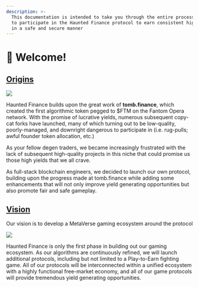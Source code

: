 ```yaml
---
description: >-
  This documentation is intended to take you through the entire process of how
  to participate in the Haunted Finance protocol to earn consistent high yields
  in a safe and secure manner
---
```


# 👻 Welcome!

## [Origins](./#origins)

![](<.gitbook/assets/02-Halloween-Pack\_Presentation-02 (1).jpg>)

Haunted Finance builds upon the great work of **tomb.finance**, which created the first algorithmic token pegged to $FTM on the Fantom Opera network. With the promise of lucrative yields, numerous subsequent copy-cat forks have launched, many of which turning out to be low-quality, poorly-managed, and downright dangerous to participate in (i.e. rug-pulls; awful founder token allocation, etc.)

As your fellow degen traders, we became increasingly frustrated with the lack of subsequent high-quality projects in this niche that could promise us those high yields that we all crave.

As full-stack blockchain engineers, we decided to launch our own protocol, building upon the progress made at tomb.finance while adding some enhancements that will not only improve yield generating opportunities but also promote fair and safe gameplay.

## [Vision](./#vision)

Our vision is to develop a MetaVerse gaming ecosystem around the protocol

![](.gitbook/assets/05-Halloween-Pack\_Presentation-05.png)

Haunted Finance is only the first phase in building out our gaming ecosystem. As our algorithms are continuously refined, we will launch additional protocols, including but not limited to a Play-to-Earn fighting game. All of our protocols will be interconnected within a unified ecosystem with a highly functional free-market economy, and all of our game protocols will provide tremendous yield generating opportunities.
